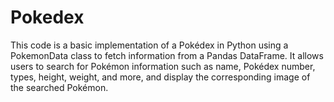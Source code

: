 # Pokedex
This code is a basic implementation of a Pokédex in Python using a PokemonData class to fetch information from a Pandas DataFrame. It allows users to search for Pokémon information such as name, Pokédex number, types, height, weight, and more, and display the corresponding image of the searched Pokémon.
